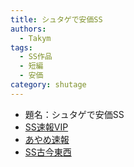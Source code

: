 ```yaml
---
title: シュタゲで安価SS
authors:
  - Takym
tags:
  - SS作品
  - 短編
  - 安価
category: shutage
---
```

- 題名：シュタゲで安価SS
- [SS速報VIP](https://ex14.vip2ch.com/test/read.cgi/news4ssnip/1453551457/)
- [あやめ速報](https://ayamevip.com/archives/46641763.html)
- [SS古今東西](http://blog.livedoor.jp/kokon55/archives/1068712760.html)
